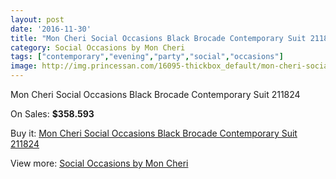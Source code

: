 ```yaml
---
layout: post
date: '2016-11-30'
title: "Mon Cheri Social Occasions Black Brocade Contemporary Suit 211824"
category: Social Occasions by Mon Cheri
tags: ["contemporary","evening","party","social","occasions"]
image: http://img.princessan.com/16095-thickbox_default/mon-cheri-social-occasions-black-brocade-contemporary-suit-211824.jpg
---
```

Mon Cheri Social Occasions Black Brocade Contemporary Suit 211824

On Sales: **$358.593**
<a href="https://www.princessan.com/en/social-occasions-by-mon-cheri/7564-mon-cheri-social-occasions-black-brocade-contemporary-suit-211824.html"><amp-img layout="responsive" width="600" height="600" src="//img.princessan.com/16095-thickbox_default/mon-cheri-social-occasions-black-brocade-contemporary-suit-211824.jpg" alt="Mon Cheri Social Occasions Black Brocade Contemporary Suit 211824 0" /></a>
<a href="https://www.princessan.com/en/social-occasions-by-mon-cheri/7564-mon-cheri-social-occasions-black-brocade-contemporary-suit-211824.html"><amp-img layout="responsive" width="600" height="600" src="//img.princessan.com/16096-thickbox_default/mon-cheri-social-occasions-black-brocade-contemporary-suit-211824.jpg" alt="Mon Cheri Social Occasions Black Brocade Contemporary Suit 211824 1" /></a>

Buy it: [Mon Cheri Social Occasions Black Brocade Contemporary Suit 211824](https://www.princessan.com/en/social-occasions-by-mon-cheri/7564-mon-cheri-social-occasions-black-brocade-contemporary-suit-211824.html "Mon Cheri Social Occasions Black Brocade Contemporary Suit 211824")

View more: [Social Occasions by Mon Cheri](https://www.princessan.com/en/60-social-occasions-by-mon-cheri "Social Occasions by Mon Cheri")